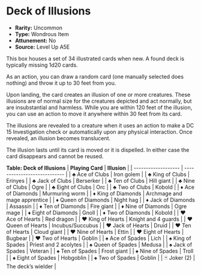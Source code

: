 
# Deck of Illusions

* **Rarity:** Uncommon
* **Type:** Wondrous Item
* **Attunement:** No
* **Source:** Level Up A5E


This box houses a set of 34 illustrated cards when new. A found deck is typically missing 1d20 cards. 

As an action, you can draw a random card (one manually selected does nothing) and throw it up to 30 feet from you. 

Upon landing, the card creates an illusion of one or more creatures. These illusions are of normal size for the creatures depicted and act normally, but are insubstantial and harmless. While you are within 120 feet of the illusion, you can use an action to move it anywhere within 30 feet from its card. 

The illusions are revealed to a creature when it uses an action to make a DC 15 Investigation check or automatically upon any physical interaction. Once revealed, an illusion becomes translucent.

The illusion lasts until its card is moved or it is dispelled. In either case the card disappears and cannot be reused.

__**Table: Deck of Illusions**__
| **Playing Card**    | **Illusion**                 |
| ------------------- | ---------------------------- |
| ♣ Ace of Clubs      | Iron golem                   |
| ♣ King of Clubs     | Erinyes                      |
| ♣ Jack of Clubs     | Berserker                    |
| ♣ Ten of Clubs      | Hill giant                   |
| ♣ Nine of Clubs     | Ogre                         |
| ♣ Eight of Clubs    | Orc                          |
| ♣ Two of Clubs      | Kobold                       |
| ♦ Ace of Diamonds   | Murmuring worm               |
| ♦ King of Diamonds  | Archmage and mage apprentice |
| ♦ Queen of Diamonds | Night hag                    |
| ♦ Jack of Diamonds  | Assassin                     |
| ♦ Ten of Diamonds   | Fire giant                   |
| ♦ Nine of Diamonds  | Ogre mage                    |
| ♦ Eight of Diamonds | Gnoll                        |
| ♦ Two of Diamonds   | Kobold                       |
| ♥ Ace of Hearts     | Red dragon                   |
| ♥ King of Hearts    | Knight and 4 guards          |
| ♥ Queen of Hearts   | Incubus/Succubus             |
| ♥ Jack of Hearts    | Druid                        |
| ♥ Ten of Hearts     | Cloud giant                  |
| ♥ Nine of Hearts    | Ettin                        |
| ♥ Eight of Hearts   | Bugbear                      |
| ♥ Two of Hearts     | Goblin                       |
| ♠ Ace of Spades     | Lich                         |
| ♠ King of Spades    | Priest and 2 acolytes        |
| ♠ Queen of Spades   | Medusa                       |
| ♠ Jack of Spades    | Veteran                      |
| ♠ Ten of Spades     | Frost giant                  |
| ♠ Nine of Spades    | Troll                        |
| ♠ Eight of Spades   | Hobgoblin                    |
| ♠ Two of Spades     | Goblin                       |
| 🃏 Joker (2)        | The deck’s wielder           |
